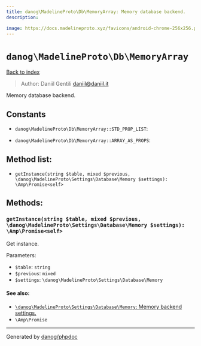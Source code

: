 ```yaml
---
title: danog\MadelineProto\Db\MemoryArray: Memory database backend.
description: 

image: https://docs.madelineproto.xyz/favicons/android-chrome-256x256.png
---
```

# `danog\MadelineProto\Db\MemoryArray`
[Back to index](../../../index.md)

> Author: Daniil Gentili <daniil@daniil.it>  
  

Memory database backend.  




## Constants
* `danog\MadelineProto\Db\MemoryArray::STD_PROP_LIST`: 

* `danog\MadelineProto\Db\MemoryArray::ARRAY_AS_PROPS`: 


## Method list:
* `getInstance(string $table, mixed $previous, \danog\MadelineProto\Settings\Database\Memory $settings): \Amp\Promise<self>`

## Methods:
### `getInstance(string $table, mixed $previous, \danog\MadelineProto\Settings\Database\Memory $settings): \Amp\Promise<self>`

Get instance.


Parameters:
* `$table`: `string`   
* `$previous`: `mixed`   
* `$settings`: `\danog\MadelineProto\Settings\Database\Memory`   


#### See also: 
* [`\danog\MadelineProto\Settings\Database\Memory`: Memory backend settings.](../Settings/Database/Memory.md)
* `\Amp\Promise`




---
Generated by [danog/phpdoc](https://phpdoc.daniil.it)
